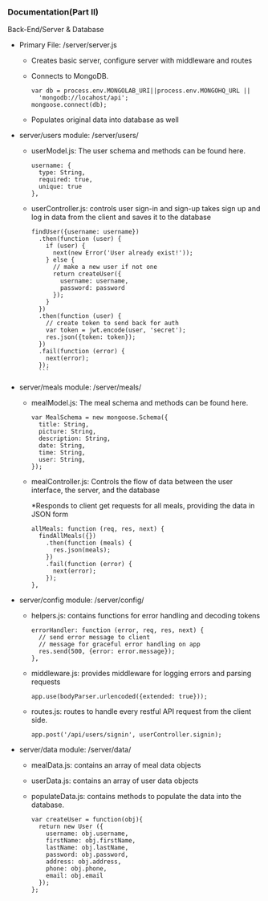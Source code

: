 ### Documentation(Part II)

Back-End/Server & Database

* Primary File: /server/server.js
    * Creates basic server, configure server with middleware and routes

    * Connects to MongoDB.

        ```
        var db = process.env.MONGOLAB_URI||process.env.MONGOHQ_URL ||
          'mongodb://locahost/api';
        mongoose.connect(db);
        ```
    * Populates original data into database as well


* server/users module: /server/users/

    * userModel.js:
        The user schema and methods can be found here.

        ```
        username: {
          type: String,
          required: true,
          unique: true
        },
        ```

    * userController.js:
        controls user sign-in and sign-up
        takes sign up and log in data from the client and saves it to the database

        ```
        findUser({username: username})
          .then(function (user) {
            if (user) {
              next(new Error('User already exist!'));
            } else {
              // make a new user if not one
              return createUser({
                username: username,
                password: password
              });
            }
          })
          .then(function (user) {
            // create token to send back for auth
            var token = jwt.encode(user, 'secret');
            res.json({token: token});
          })
          .fail(function (error) {
            next(error);
          });
          ```

* server/meals module: /server/meals/

    * mealModel.js: The meal schema and methods can be found here.

        ```
        var MealSchema = new mongoose.Schema({
          title: String,
          picture: String,
          description: String,
          date: String,
          time: String,
          user: String,
        });
        ```

    * mealController.js:
        Controls the flow of data between the user interface, the server, and the database

        *Responds to client get requests for all meals, providing the data in JSON form

        ```
        allMeals: function (req, res, next) {
          findAllMeals({})
            .then(function (meals) {
              res.json(meals);
            })
            .fail(function (error) {
              next(error);
            });
        },
        ```

* server/config module: /server/config/

    * helpers.js: contains functions for error handling and decoding tokens

        ```
        errorHandler: function (error, req, res, next) {
          // send error message to client
          // message for graceful error handling on app
          res.send(500, {error: error.message});
        },
        ```

    * middleware.js: provides middleware for logging errors and parsing requests

        ```
        app.use(bodyParser.urlencoded({extended: true}));
        ```
    * routes.js: routes to handle every restful API request from the client side.
        ```
        app.post('/api/users/signin', userController.signin);
        ```

* server/data module: /server/data/

    * mealData.js: contains an array of meal data objects

    * userData.js: contains an array of user data objects

    * populateData.js: contains methods to populate the data into the database.

        ```
        var createUser = function(obj){
          return new User ({
            username: obj.username,
            firstName: obj.firstName,
            lastName: obj.lastName,
            password: obj.password,
            address: obj.address,
            phone: obj.phone,
            email: obj.email
          });
        };
        ```
